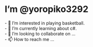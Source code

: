 <h1>I’m @yoropiko3292</h1>
- 👀 I’m interested in playing basketball.<br>
- 🌱 I’m currently learning about c#.<br>
- 💞️ I’m looking to collaborate on ...<br>
- 📫 How to reach me ...

<!---
yoropiko3292/yoropiko3292 is a ✨ special ✨ repository because its `README.md` (this file) appears on your GitHub profile.
You can click the Preview link to take a look at your changes.
--->
